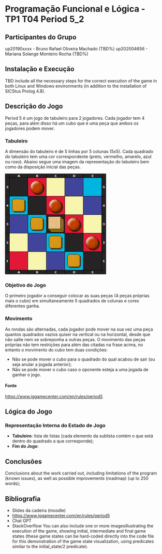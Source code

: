 # Programação Funcional e Lógica - TP1 T04 Period 5_2  

## Participantes do Grupo
up20190xxxx - Bruno Rafael Oliveira Machado  (TBD%)
up202004656 - Mariana Solange Monteiro Rocha (TBD%)

## Instalação e Execução
TBD include all the necessary steps for the correct execution of the game in both
Linux and Windows environments (in addition to the installation of SICStus Prolog 4.8).


## Descrição do Jogo
Period 5 é um jogo de tabuleiro para 2 jogadores. Cada jogador tem 4 peças, para além disso há um cubo que é uma peça que ambos os jogadores podem mover.

### Tabuleiro
A dimensão do tabuleiro é de 5 linhas por 5 colunas (5x5). Cada quadrado do tabuleiro tem uma cor correspondente (preto, vermelho, amarelo, azul ou roxo). Abaixo segue uma imagem da representação do tabuleiro bem como da disposição inicial das peças.

![tabuleiro](assets/board-image.png)

### Objetivo do Jogo
O primeiro jogador a conseguir colocar as suas peças (4 peças próprias mais o cubo) em simultaneamente 5 quadrados de colunas e cores diferentes ganha.

### Movimento
As rondas são alternadas, cada jogador pode mover na sua vez uma peça quantos quadrados vazios quiser na vertical ou na horizontal, desde que não salte nem se sobreponha a outras peças. 
O movimento das peças próprias não tem restrições para além das citadas na frase acima, no entanto o movimento do cubo tem duas condições:
- Não se pode mover o cubo para o quadrado do qual acabou de sair (ou seja anular a jogada anterior);
- Não se pode mover o cubo caso o oponente esteja a uma jogada de ganhar o jogo.
  
#### Fonte
https://www.iggamecenter.com/en/rules/period5 


## Lógica do Jogo

### Representação Interna do Estado de Jogo
- **Tabuleiro**: lista de listas (cada elemento da sublista contém o que está dentro do quadrado a que corresponde);
- **Fim do Jogo**: 


## Conclusões
Conclusions about the work carried out, including limitations of the program (known
issues), as well as possible improvements (roadmap) (up to 250 words);

## Bibliografia
- Slides da cadeira (moodle)
- https://www.iggamecenter.com/en/rules/period5 
- Chat GPT
- StackOverflow
You can also include one or more imagesillustrating the execution of the game, showing initial, intermediate
and final game states (these game states can be hard-coded directly into the code file for this demonstration
of the game state visualization, using predicates similar to the initial_state/2 predicate).